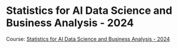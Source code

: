# Statistics for AI Data Science and Business Analysis - 2024

Course: [Statistics for AI Data Science and Business Analysis - 2024](https://www.udemy.com/course/statistics-probability-for-data-science)

